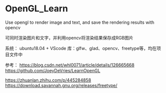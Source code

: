 # OpenGL_Learn
Use opengl to render image and text, and save the rendering results with opencv

可同时渲染图片和文字，并利用opencv将渲染结果保存成RGB图片

系统： ubuntu18.04 + VScode 
库：glfw、glad、opencv、freetype等，均在项目文件中

参考：
https://blog.csdn.net/whl0071/article/details/126665668
https://github.com/JoeyDeVries/LearnOpenGL

https://zhuanlan.zhihu.com/p/445284858
https://download.savannah.gnu.org/releases/freetype/